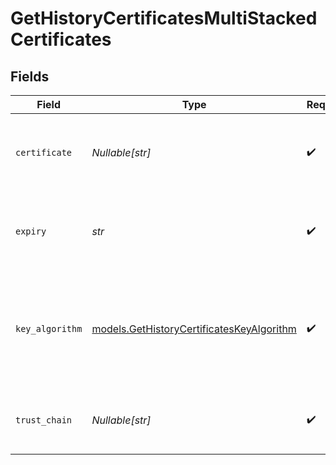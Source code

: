 # GetHistoryCertificatesMultiStackedCertificates


## Fields

| Field                                                                                        | Type                                                                                         | Required                                                                                     | Description                                                                                  |
| -------------------------------------------------------------------------------------------- | -------------------------------------------------------------------------------------------- | -------------------------------------------------------------------------------------------- | -------------------------------------------------------------------------------------------- |
| `certificate`                                                                                | *Nullable[str]*                                                                              | :heavy_check_mark:                                                                           | The certificate text for the multi-stacked certificate.                                      |
| `expiry`                                                                                     | *str*                                                                                        | :heavy_check_mark:                                                                           | The expiration date for the multi-stacked certificate.                                       |
| `key_algorithm`                                                                              | [models.GetHistoryCertificatesKeyAlgorithm](../models/gethistorycertificateskeyalgorithm.md) | :heavy_check_mark:                                                                           | The key algorithm for the multi-stacked certificate. This is either `ECDSA` or `RSA`.        |
| `trust_chain`                                                                                | *Nullable[str]*                                                                              | :heavy_check_mark:                                                                           | The trust chain for the multi-stacked certificate.                                           |